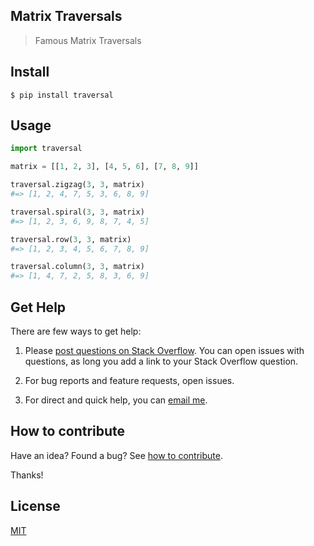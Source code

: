 ## Matrix Traversals

> Famous Matrix Traversals

## Install

```
$ pip install traversal
```

## Usage

```python
import traversal

matrix = [[1, 2, 3], [4, 5, 6], [7, 8, 9]]

traversal.zigzag(3, 3, matrix)
#=> [1, 2, 4, 7, 5, 3, 6, 8, 9]

traversal.spiral(3, 3, matrix)
#=> [1, 2, 3, 6, 9, 8, 7, 4, 5]

traversal.row(3, 3, matrix)
#=> [1, 2, 3, 4, 5, 6, 7, 8, 9]

traversal.column(3, 3, matrix)
#=> [1, 4, 7, 2, 5, 8, 3, 6, 9]
```

## Get Help

There are few ways to get help:

 1. Please [post questions on Stack Overflow](https://stackoverflow.com/questions/ask). You can open issues with questions, as long you add a link to your Stack Overflow question.

 2. For bug reports and feature requests, open issues.

 3. For direct and quick help, you can [email me](mailto://yoginth@zoho.com).

## How to contribute
Have an idea? Found a bug? See [how to contribute][contributing].

Thanks!

## License

[MIT][license]

[LICENSE]: https://yoginth.mit-license.org/
[contributing]: CONTRIBUTING.md
